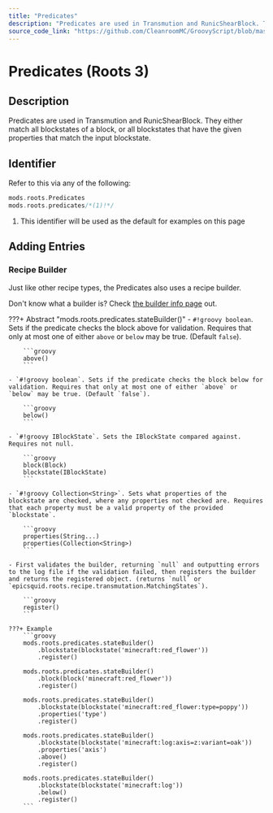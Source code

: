 ```yaml
---
title: "Predicates"
description: "Predicates are used in Transmution and RunicShearBlock. They either match all blockstates of a block, or all blockstates that have the given properties that match the input blockstate."
source_code_link: "https://github.com/CleanroomMC/GroovyScript/blob/master/src/main/java/com/cleanroommc/groovyscript/compat/mods/roots/Predicates.java"
---
```


# Predicates (Roots 3)

## Description

Predicates are used in Transmution and RunicShearBlock. They either match all blockstates of a block, or all blockstates that have the given properties that match the input blockstate.

## Identifier

Refer to this via any of the following:

```groovy hl_lines="2"
mods.roots.Predicates
mods.roots.predicates/*(1)!*/
```

1. This identifier will be used as the default for examples on this page

## Adding Entries

### Recipe Builder

Just like other recipe types, the Predicates also uses a recipe builder.

Don't know what a builder is? Check [the builder info page](../../../groovy/builder.md) out.

???+ Abstract "mods.roots.predicates.stateBuilder()"
    - `#!groovy boolean`. Sets if the predicate checks the block above for validation. Requires that only at most one of either `above` or `below` may be true. (Default `false`).

        ```groovy
        above()
        ```

    - `#!groovy boolean`. Sets if the predicate checks the block below for validation. Requires that only at most one of either `above` or `below` may be true. (Default `false`).

        ```groovy
        below()
        ```

    - `#!groovy IBlockState`. Sets the IBlockState compared against. Requires not null.

        ```groovy
        block(Block)
        blockstate(IBlockState)
        ```

    - `#!groovy Collection<String>`. Sets what properties of the blockstate are checked, where any properties not checked are. Requires that each property must be a valid property of the provided `blockstate`.

        ```groovy
        properties(String...)
        properties(Collection<String>)
        ```

    - First validates the builder, returning `null` and outputting errors to the log file if the validation failed, then registers the builder and returns the registered object. (returns `null` or `epicsquid.roots.recipe.transmutation.MatchingStates`).

        ```groovy
        register()
        ```

    ???+ Example
        ```groovy
        mods.roots.predicates.stateBuilder()
            .blockstate(blockstate('minecraft:red_flower'))
            .register()

        mods.roots.predicates.stateBuilder()
            .block(block('minecraft:red_flower'))
            .register()

        mods.roots.predicates.stateBuilder()
            .blockstate(blockstate('minecraft:red_flower:type=poppy'))
            .properties('type')
            .register()

        mods.roots.predicates.stateBuilder()
            .blockstate(blockstate('minecraft:log:axis=z:variant=oak'))
            .properties('axis')
            .above()
            .register()

        mods.roots.predicates.stateBuilder()
            .blockstate(blockstate('minecraft:log'))
            .below()
            .register()
        ```
